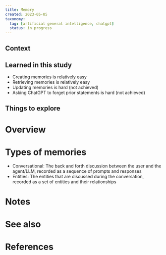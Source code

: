 ```yaml
---
title: Memory
created: 2023-05-05
taxonomy:
  tag: [artificial general intelligence, chatgpt]
  status: in progress
---
```


## Context

## Learned in this study
* Creating memories is relatively easy
* Retrieving memories is relatively easy
* Updating memories is hard (not achieved)
* Asking ChatGPT to forget prior statements is hard (not achieved)

## Things to explore

# Overview

# Types of memories
* Conversational: The back and forth discussion between the user and the agent/LLM, recorded as a sequence of prompts and responses
* Entities: The entities that are discussed during the conversation, recorded as a set of entities and their relationships

# Notes

# See also

# References
